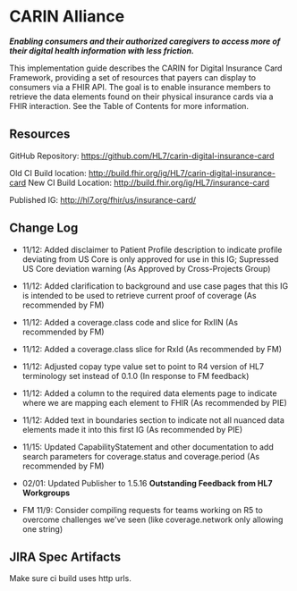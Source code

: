 # CARIN Alliance
**_Enabling consumers and their authorized caregivers to access more of their digital health information with less friction._**

This implementation guide describes the CARIN for Digital Insurance Card Framework, providing a set of resources that payers can display to consumers via a FHIR API. The goal is to enable insurance members to retrieve the data elements found on their physical insurance cards via a FHIR interaction. See the Table of Contents for more information.

## Resources

GitHub Repository: https://github.com/HL7/carin-digital-insurance-card

Old CI Build location: http://build.fhir.org/ig/HL7/carin-digital-insurance-card
New CI Build Location: http://build.fhir.org/ig/HL7/insurance-card

Published IG: http://hl7.org/fhir/us/insurance-card/

## Change Log

* 11/12: Added disclaimer to Patient Profile description to indicate profile deviating from US Core is only approved for use in this IG; Supressed US Core deviation warning (As Approved by Cross-Projects Group)
* 11/12: Added clarification to background and use case pages that this IG is intended to be used to retrieve current proof of coverage (As recommended by FM)
* 11/12: Added a coverage.class code and slice for RxIIN (As recommended by FM)
* 11/12: Added a coverage.class slice for RxId (As recommended by FM)
* 11/12: Adjusted copay type value set to point to R4 version of HL7 terminology set instead of 0.1.0 (In response to FM feedback)
* 11/12: Added a column to the required data elements page to indicate where we are mapping each element to FHIR (As recommended by PIE)
* 11/12: Added text in boundaries section to indicate not all nuanced data elements made it into this first IG (As recommended by PIE)
* 11/15: Updated CapabilityStatement and other documentation to add search parameters for coverage.status and coverage.period (As recommended by FM)

* 02/01: Updated Publisher to 1.5.16
**Outstanding Feedback from HL7 Workgroups**

* FM 11/9: Consider compiling requests for teams working on R5 to overcome challenges we've seen (like coverage.network only allowing one string)

## JIRA Spec Artifacts

Make sure ci build uses http urls.
